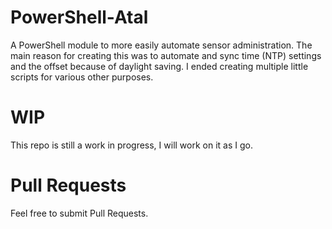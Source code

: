 # PowerShell-Atal
A PowerShell module to more easily automate sensor administration. The main reason for creating this was to automate and sync time (NTP) settings and the offset because of daylight saving. I ended creating multiple little scripts for various other purposes. 

# WIP
This repo is still a work in progress, I will work on it as I go. 

# Pull Requests
Feel free to submit Pull Requests. 
